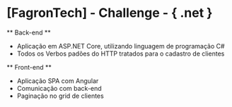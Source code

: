 [FagronTech] - Challenge - { .net } 
===================

** Back-end **

- Aplicação em ASP.NET Core, utilizando linguagem de programação C#
- Todos os Verbos padões do HTTP tratados para o cadastro de clientes

** Front-end **

- Aplicação SPA com Angular
- Comunicação com back-end
- Paginação no grid de clientes
